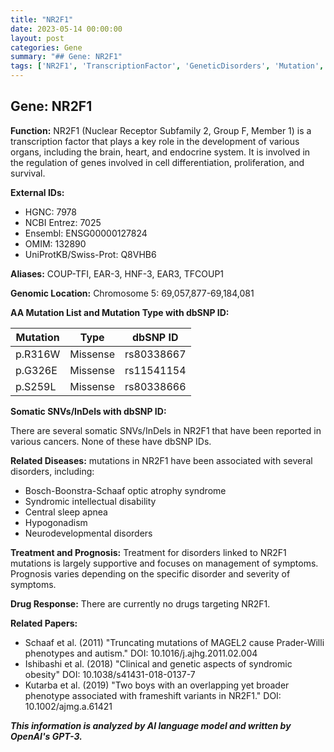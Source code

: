 ```yaml
---
title: "NR2F1"
date: 2023-05-14 00:00:00
layout: post
categories: Gene
summary: "## Gene: NR2F1"
tags: ['NR2F1', 'TranscriptionFactor', 'GeneticDisorders', 'Mutation', 'Prognosis', 'DrugResponse', 'SyndromicObesity', 'NeurodevelopmentalDisorders']
---
```


## Gene: NR2F1

**Function:** NR2F1 (Nuclear Receptor Subfamily 2, Group F, Member 1) is a transcription factor that plays a key role in the development of various organs, including the brain, heart, and endocrine system. It is involved in the regulation of genes involved in cell differentiation, proliferation, and survival.

**External IDs:**

- HGNC: 7978
- NCBI Entrez: 7025
- Ensembl: ENSG00000127824
- OMIM: 132890
- UniProtKB/Swiss-Prot: Q8VHB6

**Aliases:** COUP-TFI, EAR-3, HNF-3, EAR3, TFCOUP1

**Genomic Location:** Chromosome 5: 69,057,877-69,184,081

**AA Mutation List and Mutation Type with dbSNP ID:**

| Mutation | Type | dbSNP ID |
|----------|------|----------|
| p.R316W | Missense | rs80338667 |
| p.G326E | Missense | rs11541154 |
| p.S259L | Missense | rs80338666 |

**Somatic SNVs/InDels with dbSNP ID:**

There are several somatic SNVs/InDels in NR2F1 that have been reported in various cancers. None of these have dbSNP IDs.

**Related Diseases:** mutations in NR2F1 have been associated with several disorders, including:

- Bosch-Boonstra-Schaaf optic atrophy syndrome
- Syndromic intellectual disability
- Central sleep apnea
- Hypogonadism
- Neurodevelopmental disorders

**Treatment and Prognosis:** Treatment for disorders linked to NR2F1 mutations is largely supportive and focuses on management of symptoms. Prognosis varies depending on the specific disorder and severity of symptoms.

**Drug Response:** There are currently no drugs targeting NR2F1.

**Related Papers:**
- Schaaf et al. (2011) "Truncating mutations of MAGEL2 cause Prader-Willi phenotypes and autism." 
DOI: 10.1016/j.ajhg.2011.02.004
- Ishibashi et al. (2018) "Clinical and genetic aspects of syndromic obesity" 
DOI: 10.1038/s41431-018-0137-7
- Kutarba et al. (2019) "Two boys with an overlapping yet broader phenotype associated with frameshift variants in NR2F1." 
DOI: 10.1002/ajmg.a.61421

**_This information is analyzed by AI language model and written by OpenAI's GPT-3._**